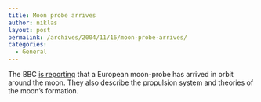 ```yaml
---
title: Moon probe arrives
author: niklas
layout: post
permalink: /archives/2004/11/16/moon-probe-arrives/
categories:
  - General
---
```

The BBC [is reporting][1] that a European moon-probe has arrived in orbit around the moon. They also describe the propulsion system and theories of the moon&#8217;s formation.

 [1]: http://news.bbc.co.uk/1/hi/sci/tech/4015227.stm